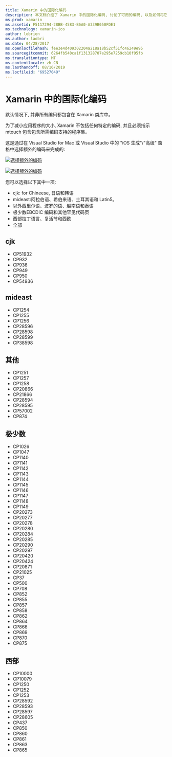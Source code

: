 ```yaml
---
title: Xamarin 中的国际化编码
description: 本文档介绍了 Xamarin 中的国际化编码, 讨论了可用的编码, 以及如何将它们添加到应用中。
ms.prod: xamarin
ms.assetid: F5117294-28BB-4583-B6A0-A339B050FDE1
ms.technology: xamarin-ios
author: lobrien
ms.author: laobri
ms.date: 04/28/2017
ms.openlocfilehash: fee3e4d409302204a218a18b52cf51fc46249e95
ms.sourcegitcommit: 6264fb540ca1f131328707e295e7259cb10f95fb
ms.translationtype: MT
ms.contentlocale: zh-CN
ms.lasthandoff: 08/16/2019
ms.locfileid: "69527049"
---
```

# <a name="internationalization-encodings-in-xamarinios"></a>Xamarin 中的国际化编码

默认情况下, 并非所有编码都包含在 Xamarin 类库中。

为了减小应用程序的大小, Xamarin 不包括任何特定的编码, 并且必须指示 mtouch 包含包含所需编码支持的程序集。

这是通过在 Visual Studio for Mac 或 Visual Studio 中的 "iOS 生成"/"高级" 窗格中选择额外的编码来完成的:

 [![](encodings-images/00.png "选择额外的编码")](encodings-images/00.png#lightbox)

 [![](encodings-images/00a.png "选择额外的编码")](encodings-images/00a.png#lightbox)

您可以选择以下其中一项:

- cjk: for Chineese, 日语和韩语
- mideast:阿拉伯语、希伯来语、土耳其语和 Latin5。
- 以外西里尔语、波罗的语、越南语和泰语
- 极少数EBCDIC 编码和其他罕见代码页
- 西部拉丁语言、复活节和西欧
- 全部


 <a name="cjk" />


## <a name="cjk"></a>cjk

- CP51932
- CP932
- CP936
- CP949
- CP950
- CP54936


 <a name="mideast" />


## <a name="mideast"></a>mideast

- CP1254
- CP1255
- CP1256
- CP28596
- CP28598
- CP28599
- CP38598


 <a name="other" />


## <a name="other"></a>其他

- CP1251
- CP1257
- CP1258
- CP20866
- CP21866
- CP28594
- CP28595
- CP57002
- CP874


 <a name="rare" />


## <a name="rare"></a>极少数

- CP1026
- CP1047
- CP1140
- CP1141
- CP1142
- CP1143
- CP1144
- CP1145
- CP1146
- CP1147
- CP1148
- CP1149
- CP20273
- CP20277
- CP20278
- CP20280
- CP20284
- CP20285
- CP20290
- CP20297
- CP20420
- CP20424
- CP20871
- CP21025
- CP37
- CP500
- CP708
- CP852
- CP855
- CP857
- CP858
- CP862
- CP864
- CP866
- CP869
- CP870
- CP875


 <a name="west" />


## <a name="west"></a>西部

- CP10000
- CP10079
- CP1250
- CP1252
- CP1253
- CP28592
- CP28593
- CP28597
- CP28605
- CP437
- CP850
- CP860
- CP861
- CP863
- CP865

